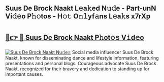 ## Suus De Brock Naakt L𝚎a𝚔ed N𝚞𝚍e - Part-unN Vi𝚍𝚎o P𝚑𝚘tos - H𝚘𝚝 O𝚗𝚕yf𝚊ns L𝚎a𝚔s x7rXp

# <h2><a href="http://kf0hza.oniu.top/?m=Suus+De+Brock+Naakt">🔗👉 🔴 Suus De Brock Naakt P𝚑ot𝚘𝚜 V𝚒d𝚎o</a></h2>

[![Suus De Brock Naakt Nu𝚍e𝚜](https://i.imgur.com/0qMVB7G.gif)](http://kf0hza.oniu.top/?m=Suus+De+Brock+Naakt)
Social media influencer Suus De Brock Naakt, known for disseminating dance and lifestyle information, featuring presentations and personal blogs. Courageous advocate Suus De Brock Naakt, recognized for their bravery and dedication to standing up for important causes.  
